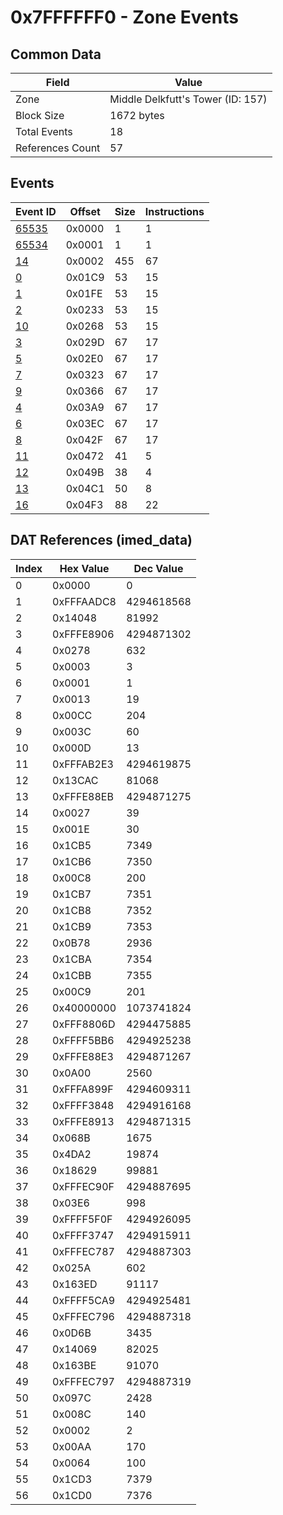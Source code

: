 # 0x7FFFFFF0 - Zone Events

## Common Data

| Field            | Value                             |
|------------------|-----------------------------------|
| Zone             | Middle Delkfutt's Tower (ID: 157) |
| Block Size       | 1672 bytes                        |
| Total Events     | 18                                |
| References Count | 57                                |

## Events

| Event ID            | Offset   |   Size |   Instructions |
|---------------------|----------|--------|----------------|
| [65535](./65535.md) | 0x0000   |      1 |              1 |
| [65534](./65534.md) | 0x0001   |      1 |              1 |
| [14](./14.md)       | 0x0002   |    455 |             67 |
| [0](./0.md)         | 0x01C9   |     53 |             15 |
| [1](./1.md)         | 0x01FE   |     53 |             15 |
| [2](./2.md)         | 0x0233   |     53 |             15 |
| [10](./10.md)       | 0x0268   |     53 |             15 |
| [3](./3.md)         | 0x029D   |     67 |             17 |
| [5](./5.md)         | 0x02E0   |     67 |             17 |
| [7](./7.md)         | 0x0323   |     67 |             17 |
| [9](./9.md)         | 0x0366   |     67 |             17 |
| [4](./4.md)         | 0x03A9   |     67 |             17 |
| [6](./6.md)         | 0x03EC   |     67 |             17 |
| [8](./8.md)         | 0x042F   |     67 |             17 |
| [11](./11.md)       | 0x0472   |     41 |              5 |
| [12](./12.md)       | 0x049B   |     38 |              4 |
| [13](./13.md)       | 0x04C1   |     50 |              8 |
| [16](./16.md)       | 0x04F3   |     88 |             22 |

## DAT References (imed_data)

|   Index | Hex Value   |   Dec Value |
|---------|-------------|-------------|
|       0 | 0x0000      |           0 |
|       1 | 0xFFFAADC8  |  4294618568 |
|       2 | 0x14048     |       81992 |
|       3 | 0xFFFE8906  |  4294871302 |
|       4 | 0x0278      |         632 |
|       5 | 0x0003      |           3 |
|       6 | 0x0001      |           1 |
|       7 | 0x0013      |          19 |
|       8 | 0x00CC      |         204 |
|       9 | 0x003C      |          60 |
|      10 | 0x000D      |          13 |
|      11 | 0xFFFAB2E3  |  4294619875 |
|      12 | 0x13CAC     |       81068 |
|      13 | 0xFFFE88EB  |  4294871275 |
|      14 | 0x0027      |          39 |
|      15 | 0x001E      |          30 |
|      16 | 0x1CB5      |        7349 |
|      17 | 0x1CB6      |        7350 |
|      18 | 0x00C8      |         200 |
|      19 | 0x1CB7      |        7351 |
|      20 | 0x1CB8      |        7352 |
|      21 | 0x1CB9      |        7353 |
|      22 | 0x0B78      |        2936 |
|      23 | 0x1CBA      |        7354 |
|      24 | 0x1CBB      |        7355 |
|      25 | 0x00C9      |         201 |
|      26 | 0x40000000  |  1073741824 |
|      27 | 0xFFF8806D  |  4294475885 |
|      28 | 0xFFFF5BB6  |  4294925238 |
|      29 | 0xFFFE88E3  |  4294871267 |
|      30 | 0x0A00      |        2560 |
|      31 | 0xFFFA899F  |  4294609311 |
|      32 | 0xFFFF3848  |  4294916168 |
|      33 | 0xFFFE8913  |  4294871315 |
|      34 | 0x068B      |        1675 |
|      35 | 0x4DA2      |       19874 |
|      36 | 0x18629     |       99881 |
|      37 | 0xFFFEC90F  |  4294887695 |
|      38 | 0x03E6      |         998 |
|      39 | 0xFFFF5F0F  |  4294926095 |
|      40 | 0xFFFF3747  |  4294915911 |
|      41 | 0xFFFEC787  |  4294887303 |
|      42 | 0x025A      |         602 |
|      43 | 0x163ED     |       91117 |
|      44 | 0xFFFF5CA9  |  4294925481 |
|      45 | 0xFFFEC796  |  4294887318 |
|      46 | 0x0D6B      |        3435 |
|      47 | 0x14069     |       82025 |
|      48 | 0x163BE     |       91070 |
|      49 | 0xFFFEC797  |  4294887319 |
|      50 | 0x097C      |        2428 |
|      51 | 0x008C      |         140 |
|      52 | 0x0002      |           2 |
|      53 | 0x00AA      |         170 |
|      54 | 0x0064      |         100 |
|      55 | 0x1CD3      |        7379 |
|      56 | 0x1CD0      |        7376 |
